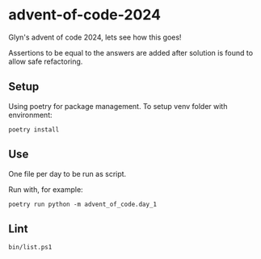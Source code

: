 # advent-of-code-2024

Glyn's advent of code 2024, lets see how this goes!

Assertions to be equal to the answers are added after solution is found to allow safe refactoring.

## Setup
Using poetry for package management. To setup venv folder with environment:
```shell
poetry install
```

## Use
One file per day to be run as script.

Run with, for example:
```shell
poetry run python -m advent_of_code.day_1
```

## Lint
```shell
bin/list.ps1
```

